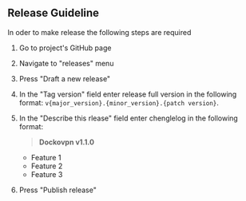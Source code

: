 ## Release Guideline

In oder to make release the following steps are required

1. Go to project's GitHub page

2. Navigate to "releases" menu

3. Press "Draft a new release"

4. In the "Tag version" field enter release full version in the following format:
   `v{major_version}.{minor_version}.{patch version}`.

5. In the "Describe this rlease" field enter chenglelog in the following format:<br>
   >**Dockovpn v1.1.0**
   - Feature 1
   - Feature 2
   - Feature 3

6. Press "Publish release"
